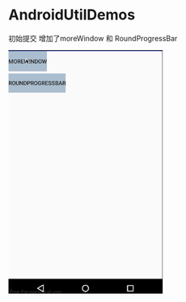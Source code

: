 # AndroidUtilDemos
初始提交  增加了moreWindow  和 RoundProgressBar

![image](https://github.com/zxtanshui/AndroidUtilDemos/blob/master/app/assets/utils.gif)   
